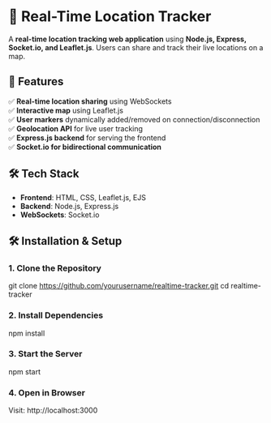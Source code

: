 # 📍 Real-Time Location Tracker

A **real-time location tracking web application** using **Node.js, Express, Socket.io, and Leaflet.js**. Users can share and track their live locations on a map.

## 🚀 Features
✅ **Real-time location sharing** using WebSockets  
✅ **Interactive map** using Leaflet.js  
✅ **User markers** dynamically added/removed on connection/disconnection  
✅ **Geolocation API** for live user tracking  
✅ **Express.js backend** for serving the frontend  
✅ **Socket.io for bidirectional communication**  

## 🛠️ Tech Stack
- **Frontend**: HTML, CSS, Leaflet.js, EJS  
- **Backend**: Node.js, Express.js  
- **WebSockets**: Socket.io  

## 🛠️ Installation & Setup
### 1. Clone the Repository
git clone https://github.com/yourusername/realtime-tracker.git
cd realtime-tracker

### 2. Install Dependencies
npm install

### 3. Start the Server
npm start

### 4. Open in Browser
Visit: http://localhost:3000